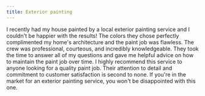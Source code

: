 ```yaml
---
title: Exterior painting
---
```


I recently had my house painted by a local exterior painting service and I couldn't be happier with the results! The colors they chose perfectly complimented my home's architecture and the paint job was flawless. The crew was professional, courteous, and incredibly knowledgeable. They took the time to answer all of my questions and gave me helpful advice on how to maintain the paint job over time. I highly recommend this service to anyone looking for a quality paint job. Their attention to detail and commitment to customer satisfaction is second to none. If you're in the market for an exterior painting service, you won't be disappointed with this one.